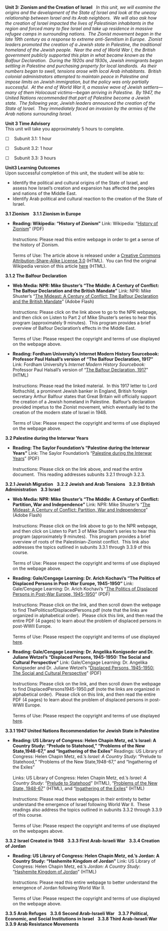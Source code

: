 **Unit 3: Zionism and the Creation of Israel** <span id="3"></span> 
*In this unit, we will examine the origins and the development of the
State of Israel and look at the uneasy relationship between Israel and
its Arab neighbors.<span style="mso-spacerun:yes">  </span>We will also
ask how the creation of Israel impacted the lives of Palestinian
inhabitants in the region and forced many to flee Israel and take up
residence in massive refugee camps in surrounding nations.<span
style="mso-spacerun:yes">  </span>The Zionist movement began in the late
19th century as a response to extreme anti-Semitism in Europe.<span
style="mso-spacerun:yes">  </span>Zionist leaders promoted the creation
of a Jewish state in Palestine, the traditional homeland of the Jewish
people.<span style="mso-spacerun:yes">  </span>Near the end of World War
I, the British government publicly supported this plan in what became
known as the Balfour Declaration.<span style="mso-spacerun:yes"> 
</span>During the 1920s and 1930s, Jewish immigrants began settling in
Palestine and purchasing property for local landlords.<span
style="mso-spacerun:yes">  </span>As their numbers began to swell,
tensions arose with local Arab inhabitants.<span
style="mso-spacerun:yes">  </span>British colonial administrators
attempted to maintain peace in Palestine and impose limits on Jewish
immigration, but the policy was only partially successful.<span
style="mso-spacerun:yes">  </span>At the end of World War II, a massive
wave of Jewish settlers—many of them Holocaust victims—began arriving in
Palestine.<span style="mso-spacerun:yes">  </span>By 1947, the United
Nations recommended that part of Palestine become a Jewish state.<span
style="mso-spacerun:yes">  </span>The following year, Jewish leaders
announced the creation of the State of Israel.<span
style="mso-spacerun:yes">  </span>They immediately faced an invasion by
the armies of the Arab nations surrounding Israel.*

**Unit 3 Time Advisory**  
This unit will take you approximately 5 hours to complete.  
  
 ☐    Subunit 3.1: 1 hour  
  
 ☐    Subunit 3.2: 1 hour  
  
 ☐    Subunit 3.3: 3 hours

**Unit3 Learning Outcomes**  
Upon successful completion of this unit, the student will be able to:
-   Identify the political and cultural origins of the State of Israel,
    and assess how Israel’s creation and expansion has affected the
    peoples and nations of the Middle East.
-   Identify Arab political and cultural reaction to the creation of the
    State of Israel.

**3.1 Zionism** <span id="3.1"></span> 
**3.1.1 Zionism in Europe** <span id="3.1.1"></span> 
-   **Reading: Wikipedia: “History of Zionism”**
    Link: Wikipedia: “[History of
    Zionism](https://resources.saylor.org/wwwresources/archived/site/wp-content/uploads/2011/06/History-of-Zionism.pdf)”
    (PDF)  
        
     Instructions: Please read this entire webpage in order to get a
    sense of the history of Zionism.   
        
     Terms of Use: The article above is released under a [Creative
    Commons Attribution-Share-Alike License
    3.0](http://creativecommons.org/licenses/by-sa/3.0/) (HTML).  You
    can find the original Wikipedia version of this article
    [here](http://en.wikipedia.org/wiki/History_of_Zionism) (HTML).

**3.1.2 The Balfour Declaration** <span id="3.1.2"></span> 
-   **Web Media: NPR: Mike Shuster’s “The Middle: A Century of Conflict:
    The Balfour Declaration and the British Mandate”**
    Link: NPR: Mike Shuster’s “[The Mideast: A Century of Conflict: The
    Balfour Declaration and the British
    Mandate](http://www.npr.org/news/specials/mideast/history/history2.html)”
    (Adobe Flash)  
        
     Instructions: Please click on the link above to go to the NPR
    webpage, and then click on Listen to Part 2 of Mike Shuster’s series
    to hear this program (approximately 9 minutes).  This program
    provides a brief overview of Balfour Declaration’s effects in the
    Middle East.   
        
     Terms of Use: Please respect the copyright and terms of use
    displayed on the webpage above.

-   **Reading: Fordham University’s Internet Modern History Sourcebook:
    Professor Paul Halsall’s version of “The Balfour Declaration,
    1917”**
    Link: Fordham University’s *Internet Modern History Sourcebook:*
    Professor Paul Halsall’s version of “[The Balfour Declaration,
    1917](http://www.fordham.edu/halsall/mod/balfour.html)” (HTML)  
        
     Instructions: Please read the linked material.  In this 1917 letter
    to Lord Rothschild, a prominent Jewish banker in England, British
    foreign secretary Arthur Balfour states that Great Britain will
    officially support the creation of a Jewish homeland in Palestine. 
    Balfour’s declaration provided impetus to the Zionist movement,
    which eventually led to the creation of the modern state of Israel
    in 1948.   
        
     Terms of Use: Please respect the copyright and terms of use
    displayed on the webpage above.

**3.2 Palestine during the Interwar Years** <span id="3.2"></span> 
-   **Reading: The Saylor Foundation’s “Palestine during the Interwar
    Years”**
    Link: The Saylor Foundation’s “[Palestine during the Interwar
    Years](https://resources.saylor.org/wwwresources/archived/site/wp-content/uploads/2011/06/HIST232-3.2-Palestine-in-the-Postwar-Period-FINAL.pdf)”
    (PDF)  
        
     Instructions: Please click on the link above, and read the entire
    document.  This reading addresses subunits 3.2.1 through 3.2.3.

**3.2.1 Jewish Migration** <span id="3.2.1"></span> 
**3.2.2 Jewish and Arab Tensions** <span id="3.2.2"></span> 
**3.2.3 British Administration** <span id="3.2.3"></span> 
**3.3 Israel** <span id="3.3"></span> 
-   **Web Media: NPR: Mike Shuster’s “The Middle: A Century of Conflict:
    Partition, War and Independence”**
    Link: NPR: Mike Shuster’s “[The Mideast: A Century of Conflict:
    Partition, War and
    Independence](http://www.npr.org/news/specials/mideast/history/history3.html)”
    (Adobe Flash)  
        
     Instructions: Please click on the link above to go to the NPR
    webpage, and then click on Listen to Part 3 of Mike Shuster’s series
    to hear this program (approximately 9 minutes).  This program
    provides a brief overview of roots of the Palestinian-Zionist
    conflict.  This link also addresses the topics outlined in subunits
    3.3.1 through 3.3.9 of this course.  
        
     Terms of Use: Please respect the copyright and terms of use
    displayed on the webpage above.

-   **Reading: Gale/Cengage Learning: Dr. Arich Kochavi’s “The Politics
    of Displaced Persons in Post-War Europe, 1945-1950”**
    Link: Gale/Cengage Learning: Dr. Arich Kochavi’s “[The Politics of
    Displaced Persons in Post-War Europe,
    1945-1950](http://www.gale.cengage.com/pdf/whitepapers/gdc)” (PDF)  
        
     Instructions: Please click on the link, and then scroll down the
    webpage to find ThePoliticsofDisplacedPersons.pdf (note that the
    links are organized in alphabetical order).  Please click this link,
    and then read the entire PDF (4 pages) to learn about the problem of
    displaced persons in post-WWII Europe.  
        
     Terms of Use: Please respect the copyright and terms of use
    displayed [here](http://www.cengage.com/terms/).

-   **Reading: Gale/Cengage Learning: Dr. Angelika Konigseder and Dr.
    Juliane Wetzel’s “Displaced Persons, 1945-1950: The Social and
    Cultural Perspective”**
    Link: Gale/Cengage Learning: Dr. Angelika Konigseder and Dr. Juliane
    Wetzel’s “[Displaced Persons, 1945-1950: The Social and Cultural
    Perspective](http://www.gale.cengage.com/pdf/whitepapers/gdc)”
    (PDF)  
        
     Instructions: Please click on the link, and then scroll down the
    webpage to find DisplacedPersons1945-1950.pdf (note the links are
    organized in alphabetical order).  Please click on this link, and
    then read the entire PDF (4 pages) to learn about the problem of
    displaced persons in post-WWII Europe.  
        
     Terms of Use: Please respect the copyright and terms of use
    displayed [here](http://www.cengage.com/terms/).

**3.3.1 1947 United Nations Recommendation for Jewish State in
Palestine** <span id="3.3.1"></span> 
-   **Reading: US Library of Congress: Helen Chapin Metz, ed.’s Israel:
    A Country Study: “Prelude to Statehood,” “Problems of the New
    State,1948-67,” and “Ingathering of the Exiles”**
    Readings: US Library of Congress: Helen Chapin Metz, ed.’s *Israel:
    A Country Study*: “Prelude to Statehood,” “Problems of the New
    State,1948-67,” and “Ingathering of the Exiles”  
        
     Links: US Library of Congress: Helen Chapin Metz, ed.’s *Israel: A
    Country Study*: “[Prelude to
    Statehood](http://countrystudies.us/israel/20.htm)” (HTML),
    “[Problems of the New State,
    1948-67](http://countrystudies.us/israel/21.htm)” (HTML), and
    “[Ingathering of the
    Exiles](http://countrystudies.us/israel/22.htm)” (HTML)  
        
     Instructions: Please read these webpages in their entirety to
    better understand the emergence of Israel following World War II. 
    These readings also address the topics outlined in subunits 3.3.2
    through 3.3.9 of this course.   
        
     Terms of Use: Please respect the copyright and terms of use
    displayed on the webpages above.

**3.3.2 Israel Created in 1948** <span id="3.3.2"></span> 
**3.3.3 First Arab-Israeli War** <span id="3.3.3"></span> 
**3.3.4 Creation of Jordan** <span id="3.3.4"></span> 
-   **Reading: US Library of Congress: Helen Chapin Metz, ed.’s Jordan:
    A Country Study: “Hashemite Kingdom of Jordan”**
    Link: US Library of Congress: Helen Chapin Metz, ed.’s *Jordan: A
    Country Study*: “[Hashemite Kingdom of
    Jordan](http://countrystudies.us/jordan/10.htm)” (HTML)  
        
     Instructions: Please read this entire webpage to better understand
    the emergence of Jordan following World War II.   
        
     Terms of Use: Please respect the copyright and terms of use
    displayed on the webpage above.

**3.3.5 Arab Refuges** <span id="3.3.5"></span> 
**3.3.6 Second Arab-Israeli War** <span id="3.3.6"></span> 
**3.3.7 Political, Economic, and Social Institutions in Israel** <span
id="3.3.7"></span> 
**3.3.8 Third Arab-Israeli War** <span id="3.3.8"></span> 
**3.3.9 Arab Resistance Movements** <span id="3.3.9"></span> 
